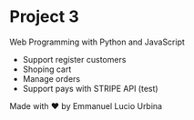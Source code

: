 # Project 3

Web Programming with Python and JavaScript

- Support register customers
- Shoping cart
- Manage orders
- Support pays with STRIPE API (test)

Made with :heart: by Emmanuel Lucio Urbina
